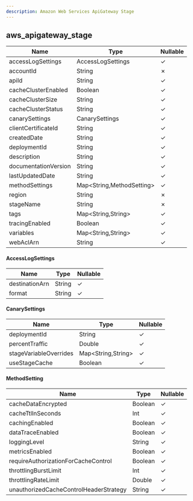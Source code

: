 ```yaml
---
description: Amazon Web Services ApiGateway Stage
---
```

aws_apigateway_stage
--------------------

| **Name**             | **Type**                  | **Nullable** |
| -------------------- | ------------------------- | ------------ |
| accessLogSettings    | AccessLogSettings         | &check;      |
| accountId            | String                    | &cross;      |
| apiId                | String                    | &check;      |
| cacheClusterEnabled  | Boolean                   | &check;      |
| cacheClusterSize     | String                    | &check;      |
| cacheClusterStatus   | String                    | &check;      |
| canarySettings       | CanarySettings            | &check;      |
| clientCertificateId  | String                    | &check;      |
| createdDate          | String                    | &check;      |
| deploymentId         | String                    | &check;      |
| description          | String                    | &check;      |
| documentationVersion | String                    | &check;      |
| lastUpdatedDate      | String                    | &check;      |
| methodSettings       | Map<String,MethodSetting> | &check;      |
| region               | String                    | &cross;      |
| stageName            | String                    | &cross;      |
| tags                 | Map<String,String>        | &check;      |
| tracingEnabled       | Boolean                   | &check;      |
| variables            | Map<String,String>        | &check;      |
| webAclArn            | String                    | &check;      |

#### AccessLogSettings
| **Name**       | **Type** | **Nullable** |
| -------------- | -------- | ------------ |
| destinationArn | String   | &check;      |
| format         | String   | &check;      |

#### CanarySettings
| **Name**               | **Type**           | **Nullable** |
| ---------------------- | ------------------ | ------------ |
| deploymentId           | String             | &check;      |
| percentTraffic         | Double             | &check;      |
| stageVariableOverrides | Map<String,String> | &check;      |
| useStageCache          | Boolean            | &check;      |

#### MethodSetting
| **Name**                               | **Type** | **Nullable** |
| -------------------------------------- | -------- | ------------ |
| cacheDataEncrypted                     | Boolean  | &check;      |
| cacheTtlInSeconds                      | Int      | &check;      |
| cachingEnabled                         | Boolean  | &check;      |
| dataTraceEnabled                       | Boolean  | &check;      |
| loggingLevel                           | String   | &check;      |
| metricsEnabled                         | Boolean  | &check;      |
| requireAuthorizationForCacheControl    | Boolean  | &check;      |
| throttlingBurstLimit                   | Int      | &check;      |
| throttlingRateLimit                    | Double   | &check;      |
| unauthorizedCacheControlHeaderStrategy | String   | &check;      |
